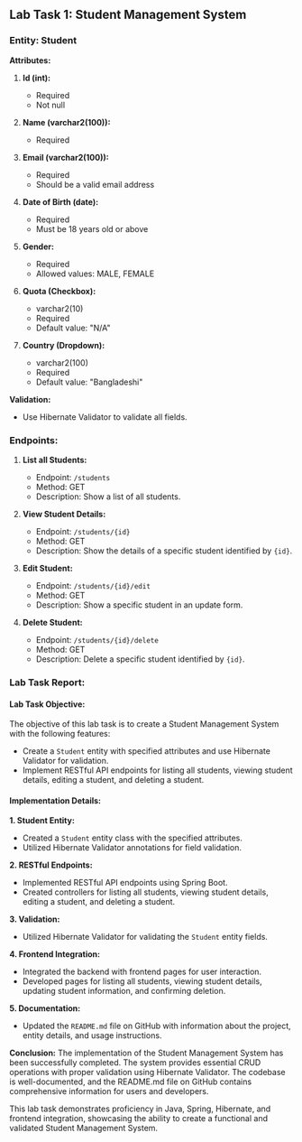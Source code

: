 ## Lab Task 1: Student Management System

### Entity: Student

**Attributes:**

1. **Id (int):**

   - Required
   - Not null

2. **Name (varchar2(100)):**

   - Required

3. **Email (varchar2(100)):**

   - Required
   - Should be a valid email address

4. **Date of Birth (date):**

   - Required
   - Must be 18 years old or above

5. **Gender:**

   - Required
   - Allowed values: MALE, FEMALE

6. **Quota (Checkbox):**

   - varchar2(10)
   - Required
   - Default value: "N/A"

7. **Country (Dropdown):**
   - varchar2(100)
   - Required
   - Default value: "Bangladeshi"

**Validation:**

- Use Hibernate Validator to validate all fields.

### Endpoints:

1. **List all Students:**

   - Endpoint: `/students`
   - Method: GET
   - Description: Show a list of all students.

2. **View Student Details:**

   - Endpoint: `/students/{id}`
   - Method: GET
   - Description: Show the details of a specific student identified by `{id}`.

3. **Edit Student:**

   - Endpoint: `/students/{id}/edit`
   - Method: GET
   - Description: Show a specific student in an update form.

4. **Delete Student:**
   - Endpoint: `/students/{id}/delete`
   - Method: GET
   - Description: Delete a specific student identified by `{id}`.

### Lab Task Report:

#### Lab Task Objective:

The objective of this lab task is to create a Student Management System with the following features:

- Create a `Student` entity with specified attributes and use Hibernate Validator for validation.
- Implement RESTful API endpoints for listing all students, viewing student details, editing a student, and deleting a student.

#### Implementation Details:

**1. Student Entity:**

- Created a `Student` entity class with the specified attributes.
- Utilized Hibernate Validator annotations for field validation.

**2. RESTful Endpoints:**

- Implemented RESTful API endpoints using Spring Boot.
- Created controllers for listing all students, viewing student details, editing a student, and deleting a student.

**3. Validation:**

- Utilized Hibernate Validator for validating the `Student` entity fields.

**4. Frontend Integration:**

- Integrated the backend with frontend pages for user interaction.
- Developed pages for listing all students, viewing student details, updating student information, and confirming deletion.

**5. Documentation:**

- Updated the `README.md` file on GitHub with information about the project, entity details, and usage instructions.

**Conclusion:**
The implementation of the Student Management System has been successfully completed. The system provides essential CRUD operations with proper validation using Hibernate Validator. The codebase is well-documented, and the README.md file on GitHub contains comprehensive information for users and developers.

This lab task demonstrates proficiency in Java, Spring, Hibernate, and frontend integration, showcasing the ability to create a functional and validated Student Management System.
